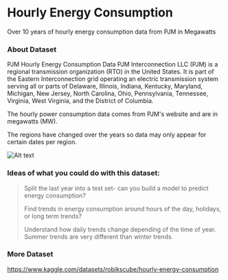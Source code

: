 # Hourly Energy Consumption

Over 10 years of hourly energy consumption data from PJM in Megawatts

### About Dataset
PJM Hourly Energy Consumption Data
PJM Interconnection LLC (PJM) is a regional transmission organization (RTO) in the United States. It is part of the Eastern Interconnection grid operating an electric transmission system serving all or parts of Delaware, Illinois, Indiana, Kentucky, Maryland, Michigan, New Jersey, North Carolina, Ohio, Pennsylvania, Tennessee, Virginia, West Virginia, and the District of Columbia.

The hourly power consumption data comes from PJM's website and are in megawatts (MW).

The regions have changed over the years so data may only appear for certain dates per region.

![Alt text](https://i.postimg.cc/dQm3zGyF/download.png)

### Ideas of what you could do with this dataset:
>Split the last year into a test set- can you build a model to predict energy consumption?
>
>Find trends in energy consumption around hours of the day, holidays, or long term trends?
>
>Understand how daily trends change depending of the time of year. Summer trends are very different than winter trends.

### More Dataset 
https://www.kaggle.com/datasets/robikscube/hourly-energy-consumption
